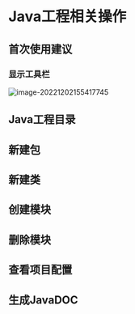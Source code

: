 # Java工程相关操作

## 首次使用建议

### 显示工具栏

![image-20221202155417745](https://cdn.jsdelivr.net/gh/letengzz/Two-C@main/img/Java/202212031710811.png)

## Java工程目录

## 新建包

## 新建类

## 创建模块

## 删除模块

## 查看项目配置

## 生成JavaDOC

